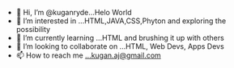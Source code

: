 - 👋 Hi, I’m @kuganryde...Helo World 
- 👀 I’m interested in ...HTML,JAVA,CSS,Phyton and exploring the possibility 
- 🌱 I’m currently learning ...HTML and brushing it up with others
- 💞️ I’m looking to collaborate on ...HTML, Web Devs, Apps Devs
- 📫 How to reach me ...kugan.aj@gmail.com

<!---
kuganryde/kuganryde is a ✨ special ✨ repository because its `README.md` (this file) appears on your GitHub profile.
You can click the Preview link to take a look at your changes.
--->
